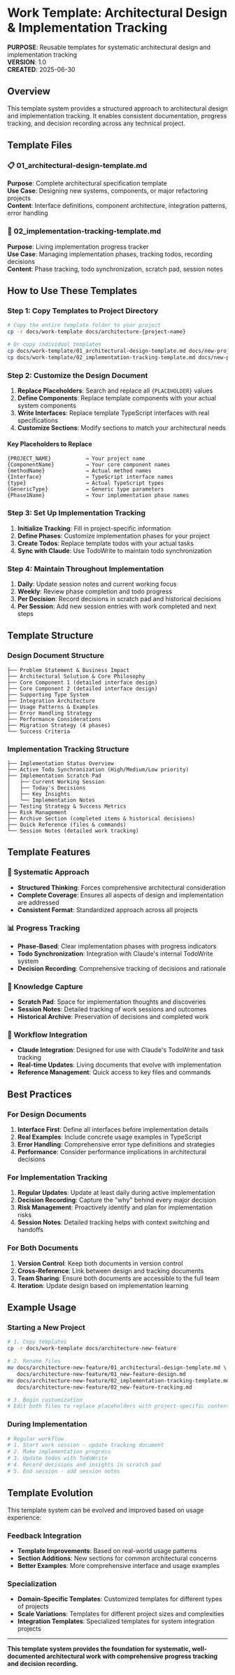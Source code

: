 # Work Template: Architectural Design & Implementation Tracking

**PURPOSE**: Reusable templates for systematic architectural design and implementation tracking  
**VERSION**: 1.0  
**CREATED**: 2025-06-30

## Overview

This template system provides a structured approach to architectural design and implementation tracking. It enables consistent documentation, progress tracking, and decision recording across any technical project.

## Template Files

### 📋 01_architectural-design-template.md
**Purpose**: Complete architectural specification template  
**Use Case**: Designing new systems, components, or major refactoring projects  
**Content**: Interface definitions, component architecture, integration patterns, error handling

### 📝 02_implementation-tracking-template.md  
**Purpose**: Living implementation progress tracker  
**Use Case**: Managing implementation phases, tracking todos, recording decisions  
**Content**: Phase tracking, todo synchronization, scratch pad, session notes

## How to Use These Templates

### Step 1: Copy Templates to Project Directory
```bash
# Copy the entire template folder to your project
cp -r docs/work-template docs/architecture-{project-name}

# Or copy individual templates
cp docs/work-template/01_architectural-design-template.md docs/new-project/01_{project-name}-design.md
cp docs/work-template/02_implementation-tracking-template.md docs/new-project/02_{project-name}-tracking.md
```

### Step 2: Customize the Design Document
1. **Replace Placeholders**: Search and replace all `{PLACEHOLDER}` values
2. **Define Components**: Replace template components with your actual system components
3. **Write Interfaces**: Replace template TypeScript interfaces with real specifications
4. **Customize Sections**: Modify sections to match your architectural needs

#### Key Placeholders to Replace
```
{PROJECT_NAME}           → Your project name
{ComponentName}          → Your core component names
{methodName}             → Actual method names
{Interface}              → TypeScript interface names
{type}                   → Actual TypeScript types
{GenericType}            → Generic type parameters
{Phase1Name}             → Your implementation phase names
```

### Step 3: Set Up Implementation Tracking
1. **Initialize Tracking**: Fill in project-specific information
2. **Define Phases**: Customize implementation phases for your project
3. **Create Todos**: Replace template todos with your actual tasks
4. **Sync with Claude**: Use TodoWrite to maintain todo synchronization

### Step 4: Maintain Throughout Implementation
1. **Daily**: Update session notes and current working focus
2. **Weekly**: Review phase completion and todo progress
3. **Per Decision**: Record decisions in scratch pad and historical decisions
4. **Per Session**: Add new session entries with work completed and next steps

## Template Structure

### Design Document Structure
```
├── Problem Statement & Business Impact
├── Architectural Solution & Core Philosophy  
├── Core Component 1 (detailed interface design)
├── Core Component 2 (detailed interface design)
├── Supporting Type System
├── Integration Architecture
├── Usage Patterns & Examples
├── Error Handling Strategy
├── Performance Considerations
├── Migration Strategy (4 phases)
└── Success Criteria
```

### Implementation Tracking Structure
```
├── Implementation Status Overview
├── Active Todo Synchronization (High/Medium/Low priority)
├── Implementation Scratch Pad
│   ├── Current Working Session
│   ├── Today's Decisions  
│   ├── Key Insights
│   └── Implementation Notes
├── Testing Strategy & Success Metrics
├── Risk Management
├── Archive Section (completed items & historical decisions)
├── Quick Reference (files & commands)
└── Session Notes (detailed work tracking)
```

## Template Features

### 🎯 Systematic Approach
- **Structured Thinking**: Forces comprehensive architectural consideration
- **Complete Coverage**: Ensures all aspects of design and implementation are addressed
- **Consistent Format**: Standardized approach across all projects

### 📊 Progress Tracking
- **Phase-Based**: Clear implementation phases with progress indicators  
- **Todo Synchronization**: Integration with Claude's internal TodoWrite system
- **Decision Recording**: Comprehensive tracking of decisions and rationale

### 🧠 Knowledge Capture
- **Scratch Pad**: Space for implementation thoughts and discoveries
- **Session Notes**: Detailed tracking of work sessions and outcomes
- **Historical Archive**: Preservation of decisions and completed work

### 🔄 Workflow Integration
- **Claude Integration**: Designed for use with Claude's TodoWrite and task tracking
- **Real-time Updates**: Living documents that evolve with implementation
- **Reference Management**: Quick access to key files and commands

## Best Practices

### For Design Documents
1. **Interface First**: Define all interfaces before implementation details
2. **Real Examples**: Include concrete usage examples in TypeScript
3. **Error Handling**: Comprehensive error type definitions and strategies
4. **Performance**: Consider performance implications in architectural decisions

### For Implementation Tracking
1. **Regular Updates**: Update at least daily during active implementation
2. **Decision Recording**: Capture the "why" behind every major decision
3. **Risk Management**: Proactively identify and plan for implementation risks
4. **Session Notes**: Detailed tracking helps with context switching and handoffs

### For Both Documents
1. **Version Control**: Keep both documents in version control
2. **Cross-Reference**: Link between design and tracking documents
3. **Team Sharing**: Ensure both documents are accessible to the full team
4. **Iteration**: Update design based on implementation learning

## Example Usage

### Starting a New Project
```bash
# 1. Copy templates
cp -r docs/work-template docs/architecture-new-feature

# 2. Rename files
mv docs/architecture-new-feature/01_architectural-design-template.md \
   docs/architecture-new-feature/01_new-feature-design.md
mv docs/architecture-new-feature/02_implementation-tracking-template.md \
   docs/architecture-new-feature/02_new-feature-tracking.md

# 3. Begin customization
# Edit both files to replace placeholders with project-specific content
```

### During Implementation
```bash
# Regular workflow
# 1. Start work session - update tracking document
# 2. Make implementation progress
# 3. Update todos with TodoWrite
# 4. Record decisions and insights in scratch pad
# 5. End session - add session notes
```

## Template Evolution

This template system can be evolved and improved based on usage experience:

### Feedback Integration
- **Template Improvements**: Based on real-world usage patterns
- **Section Additions**: New sections for common architectural concerns
- **Better Examples**: More comprehensive interface and usage examples

### Specialization
- **Domain-Specific Templates**: Customized templates for different types of projects
- **Scale Variations**: Templates for different project sizes and complexities
- **Integration Templates**: Specialized templates for system integration projects

---

**This template system provides the foundation for systematic, well-documented architectural work with comprehensive progress tracking and decision recording.**
